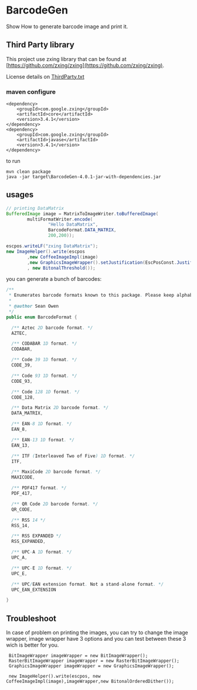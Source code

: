 # BarcodeGen
Show How to generate barcode image and print it.



## Third Party library
This project use zxing library that can be found at [https://github.com/zxing/zxing](https://github.com/zxing/zxing). 

License details on [ThirdParty.txt](https://github.com/anastaciocintra/escpos-coffee-samples/blob/master/miscellaneous/BarcodeGen/ThirdParty.txt)
 
 ### maven configure 
```
<dependency>
    <groupId>com.google.zxing</groupId>
    <artifactId>core</artifactId>
    <version>3.4.1</version>
</dependency>
<dependency>
    <groupId>com.google.zxing</groupId>
    <artifactId>javase</artifactId>
    <version>3.4.1</version>
</dependency>
```


to run
```
mvn clean package
java -jar target\BarcodeGen-4.0.1-jar-with-dependencies.jar
```

## usages
```java
// printing DataMatrix
BufferedImage image = MatrixToImageWriter.toBufferedImage(
        multiFormatWriter.encode(
                "Hello DataMatrix",
                BarcodeFormat.DATA_MATRIX,
                200,200));

escpos.writeLF("zxing DataMatrix");
new ImageHelper().write(escpos
        ,new CoffeeImageImpl(image)
        ,new GraphicsImageWrapper().setJustification(EscPosConst.Justification.Center)
        , new BitonalThreshold());
``` 
you can generate a bunch of barcodes:
```java
/**
 * Enumerates barcode formats known to this package. Please keep alphabetized.
 *
 * @author Sean Owen
 */
public enum BarcodeFormat {

  /** Aztec 2D barcode format. */
  AZTEC,

  /** CODABAR 1D format. */
  CODABAR,

  /** Code 39 1D format. */
  CODE_39,

  /** Code 93 1D format. */
  CODE_93,

  /** Code 128 1D format. */
  CODE_128,

  /** Data Matrix 2D barcode format. */
  DATA_MATRIX,

  /** EAN-8 1D format. */
  EAN_8,

  /** EAN-13 1D format. */
  EAN_13,

  /** ITF (Interleaved Two of Five) 1D format. */
  ITF,

  /** MaxiCode 2D barcode format. */
  MAXICODE,

  /** PDF417 format. */
  PDF_417,

  /** QR Code 2D barcode format. */
  QR_CODE,

  /** RSS 14 */
  RSS_14,

  /** RSS EXPANDED */
  RSS_EXPANDED,

  /** UPC-A 1D format. */
  UPC_A,

  /** UPC-E 1D format. */
  UPC_E,

  /** UPC/EAN extension format. Not a stand-alone format. */
  UPC_EAN_EXTENSION

}

```

 
 ## Troubleshoot 
 In case of problem on printing the images, you can try to change the image wrapper, 
 image wrapper have 3 options and you can test between these 3 wich is better for you.

```
 BitImageWrapper imageWrapper = new BitImageWrapper();
 RasterBitImageWrapper imageWrapper = new RasterBitImageWrapper();
 GraphicsImageWrapper imageWrapper = new GraphicsImageWrapper();
 
 new ImageHelper().write(escpos, new CoffeeImageImpl(image),imageWrapper,new BitonalOrderedDither());
```
